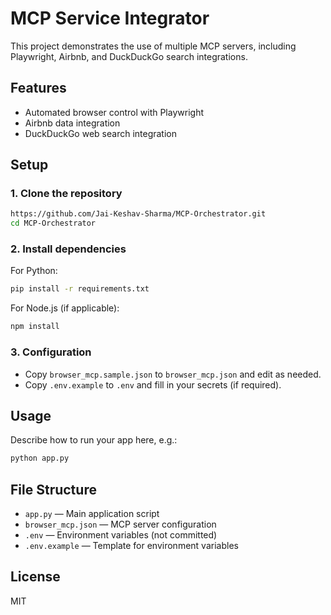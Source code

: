 # MCP Service Integrator

This project demonstrates the use of multiple MCP servers, including Playwright, Airbnb, and DuckDuckGo search integrations.

## Features
- Automated browser control with Playwright
- Airbnb data integration
- DuckDuckGo web search integration

## Setup

### 1. Clone the repository
```sh
https://github.com/Jai-Keshav-Sharma/MCP-Orchestrator.git
cd MCP-Orchestrator
```

### 2. Install dependencies
For Python:
```sh
pip install -r requirements.txt
```
For Node.js (if applicable):
```sh
npm install
```

### 3. Configuration
- Copy `browser_mcp.sample.json` to `browser_mcp.json` and edit as needed.
- Copy `.env.example` to `.env` and fill in your secrets (if required).

## Usage
Describe how to run your app here, e.g.:
```sh
python app.py
```

## File Structure
- `app.py` — Main application script
- `browser_mcp.json` — MCP server configuration
- `.env` — Environment variables (not committed)
- `.env.example` — Template for environment variables

## License
MIT
